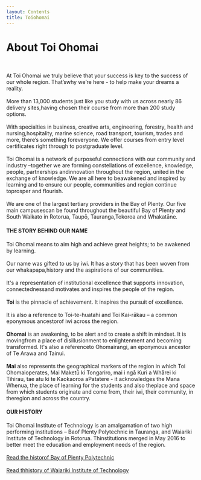 ```yaml
---
layout: Contents
title: Toiohomai
---
```

    
<h1>About Toi Ohomai</h1><br>
<p>At Toi Ohomai we truly believe that your success is key to the success of our whole region. That’swhy we’re here - to help make your dreams a reality.
    <br><br>More than 13,000 students just like you study with us across nearly 86 delivery sites,having chosen their course from more than 200 study options.
    <br><br>With specialties in business, creative arts, engineering, forestry, health and nursing,hospitality, marine science, road transport, tourism, trades and more, there’s something foreveryone. We offer courses from entry level certificates right through to postgraduate level. 
    <br><br>Toi Ohomai is a network of purposeful connections with our community and industry –together we are forming constellations of excellence, knowledge, people, partnerships andinnovation throughout the region, united in the exchange of knowledge. We are all here to beawakened and inspired by learning and to ensure our people, communities and region continue toprosper and flourish.
    <br><br>We are one of the largest tertiary providers in the Bay of Plenty. Our five main campusescan be found throughout the beautiful Bay of Plenty and South Waikato in Rotorua, Taupō, Tauranga,Tokoroa and Whakatāne.</p>

<h4>THE STORY BEHIND OUR NAME</h4>
  <p>Toi Ohomai means to aim high and achieve great heights; to be awakened by learning.
      <br><br>Our name was gifted to us by iwi. It has a story that has been woven from our whakapapa,history and the aspirations of our communities.
    <br><br>It's a representation of institutional excellence that supports innovation, connectednessand motivates and inspires the people of the region.      
    <br><br><b>Toi</b> is the pinnacle of achievement. It inspires the pursuit of excellence.   
    <br><br>It is also a reference to Toi-te-huatahi and Toi Kai-rākau – a common eponymous ancestorof iwi across the region.      
    <br><br><b>Ohomai</b> is an awakening, to be alert and to create a shift in mindset. It is movingfrom a place of disillusionment to enlightenment and becoming transformed. It's also a referenceto Ohomairangi, an eponymous ancestor of Te Arawa and Tainui.    
    <br><br><b>Mai</b> also represents the geographical markers of the region in which Toi Ohomaioperates, Mai Maketū ki Tongariro, mai i ngā Kuri a Whārei ki Tihirau, tae atu ki te Kaokaoroa aPatatere - it acknowledges the Mana Whenua, the place of learning for the students and also theplace and space from which students originate and come from, their iwi, their community, in theregion and across the country.</p>
    
<h4>OUR HISTORY</h4>
  <p>Toi Ohomai Institute of Technology is an amalgamation of two high performing institutions – Baof Plenty Polytechnic in Tauranga, and Waiariki Institute of Technology in Rotorua. Thinstitutions merged in May 2016 to better meet the education and employment needs of the region.
  <br><br><a href="https://toiohomai.ac.nz/about/us/history-bay-plenty-polytechnic">Read the historof Bay of Plenty Polytechnic</a>
  <br><br><a href="https://toiohomai.ac.nz/about/us/history-waiariki-institute-technology">Read thhistory of Waiariki Institute of Technology</a></p>
